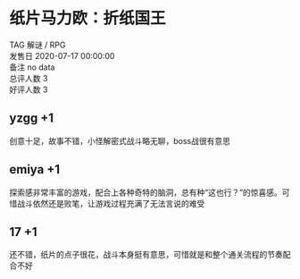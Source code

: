 



# 纸片马力欧：折纸国王
  
TAG 解谜 / RPG  
发售日 2020-07-17 00:00:00  
备注 no data  
总评人数 3  
好评人数 3
## yzgg +1


创意十足，故事不错，小怪解密式战斗略无聊，boss战很有意思
## emiya +1


探索感非常丰富的游戏，配合上各种奇特的脑洞，总有种“这也行？”的惊喜感。可惜战斗依然还是败笔，让游戏过程充满了无法言说的难受
## 17 +1


还不错，纸片的点子很花，战斗本身挺有意思，可惜就是和整个通关流程的节奏配合不好